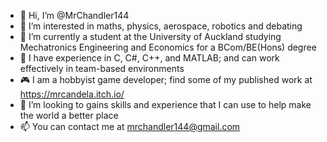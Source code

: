 - 👋 Hi, I’m @MrChandler144
- 👀 I’m interested in maths, physics, aerospace, robotics and debating
- 🌱 I’m currently a student at the University of Auckland studying Mechatronics Engineering and Economics for a BCom/BE(Hons) degree
- 🧰 I have experience in C, C#, C++, and MATLAB; and can work effectively in team-based environments
- 🎮 I am a hobbyist game developer; find some of my published work at https://mrcandela.itch.io/
- 💞️ I’m looking to gains skills and experience that I can use to help make the world a better place
- 📫 You can contact me at mrchandler144@gmail.com

<!---
MrChandler144/MrChandler144 is a ✨ special ✨ repository because its `README.md` (this file) appears on your GitHub profile.
You can click the Preview link to take a look at your changes.
--->
